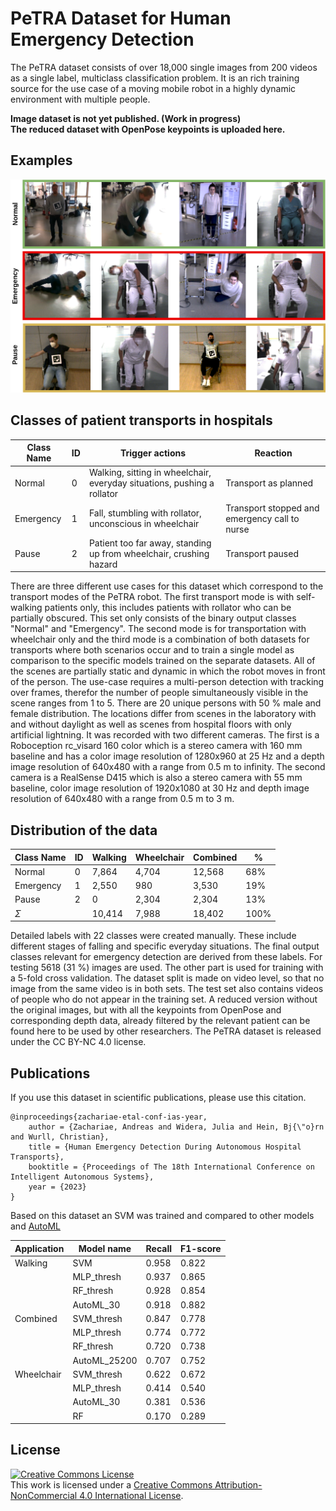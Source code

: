 # PeTRA Dataset for Human Emergency Detection
The PeTRA dataset consists of over 18,000 single images from 200 videos as a single label, multiclass classification problem.  It is an rich training source for the use case of a moving mobile robot in a highly dynamic environment with multiple people.  

**Image dataset is not yet published. (Work in progress)  
The reduced dataset with OpenPose keypoints is uploaded here.**

## Examples
![Alt text](docs/dataset_example_images.png)

## Classes of patient transports in hospitals

| Class Name | ID | Trigger actions                                       | Reaction                         |
|------------|----|-------------------------------------------------------|---------------------------------|
| Normal     | 0  | Walking, sitting in wheelchair, everyday situations, pushing a rollator | Transport as planned             |
| Emergency  | 1  | Fall, stumbling with rollator, unconscious in wheelchair | Transport stopped and emergency call to nurse |
| Pause      | 2  | Patient too far away, standing up from wheelchair, crushing hazard | Transport paused                 |

There are three different use cases for this dataset which correspond to the transport modes of the PeTRA robot. The first transport mode is with self-walking patients only, this includes patients with rollator who can be partially obscured. This set only consists of the binary output classes "Normal" and "Emergency". The second mode is for transportation with wheelchair only and the third mode is a combination of both datasets for transports where both scenarios occur and to train a single model as comparison to the specific models trained on the separate datasets. All of the scenes are partially static and dynamic in which the robot moves in front of the person. The use-case requires a multi-person detection with tracking over frames, therefor the number of people simultaneously visible in the scene ranges from 1 to 5. There are 20 unique persons with 50 % male and female distribution. The locations differ from scenes in the laboratory with and without daylight as well as scenes from hospital floors with only artificial lightning. It was recorded with two different cameras. The first is a Roboception rc_visard 160 color which is a stereo camera with 160 mm baseline and has a color image resolution of 1280x960 at 25 Hz and a depth image resolution of 640x480 with a range from 0.5 m to infinity. The second camera is a RealSense D415 which is also a stereo camera with 55 mm baseline, color image resolution of 1920x1080 at 30 Hz and depth image resolution of 640x480 with a range from 0.5 m to 3 m. 

## Distribution of the data

| Class Name | ID | Walking | Wheelchair | Combined | % |
| --- | --- | --- | --- | --- | --- |
| Normal | 0 | 7,864 | 4,704 | 12,568 | 68\% |
| Emergency | 1 | 2,550 | 980 | 3,530 | 19\% |
| Pause | 2 | 0 | 2,304 | 2,304 | 13\% |
| $\Sigma$ | | 10,414 | 7,988 | 18,402 | 100\% |

Detailed labels with 22 classes were created manually. These include different stages of falling and specific everyday situations. The final output classes relevant for emergency detection are derived from these labels. For testing 5618 (31 %) images are used. The other part is used for training with a 5-fold cross validation. The dataset split is made on video level, so that no image from the same video is in both sets. The test set also contains videos of people who do not appear in the training set. A reduced version without the original images, but with all the keypoints from OpenPose and corresponding depth data, already filtered by the relevant patient can be found here to be used by other researchers. The PeTRA dataset is released under the CC BY-NC 4.0 license.

## Publications

If you use this dataset in scientific publications, please use this citation.
```
@inproceedings{zachariae-etal-conf-ias-year,
    author = {Zachariae, Andreas and Widera, Julia and Hein, Bj{\"o}rn and Wurll, Christian},
    title = {Human Emergency Detection During Autonomous Hospital Transports},
    booktitle = {Proceedings of The 18th International Conference on Intelligent Autonomous Systems},
    year = {2023}
}
```

Based on this dataset an SVM was trained and compared to other models and [AutoML](https://github.com/automl/auto-sklearn)

| Application | Model name | Recall | F1-score |
| --- | --- | --- | --- |
| Walking | SVM | 0.958 | 0.822 |
|  | MLP\_thresh | 0.937 | 0.865 |
|  | RF\_thresh | 0.928 | 0.854 |
|  | AutoML\_30 | 0.918 | 0.882 |
| Combined | SVM\_thresh | 0.847 | 0.778 |
|  | MLP\_thresh | 0.774 | 0.772 |
|  | RF\_thresh | 0.720 | 0.738 |
|  | AutoML\_25200 | 0.707 | 0.752 |
| Wheelchair | SVM\_thresh | 0.622 | 0.672 |
|  | MLP\_thresh | 0.414 | 0.540 |
|  | AutoML\_30 | 0.381 | 0.536 |
|  | RF | 0.170 | 0.289 |

## License

<a rel="license" href="http://creativecommons.org/licenses/by-nc/4.0/"><img alt="Creative Commons License" style="border-width:0" src="https://i.creativecommons.org/l/by-nc/4.0/88x31.png" /></a><br />This work is licensed under a <a rel="license" href="http://creativecommons.org/licenses/by-nc/4.0/">Creative Commons Attribution-NonCommercial 4.0 International License</a>.